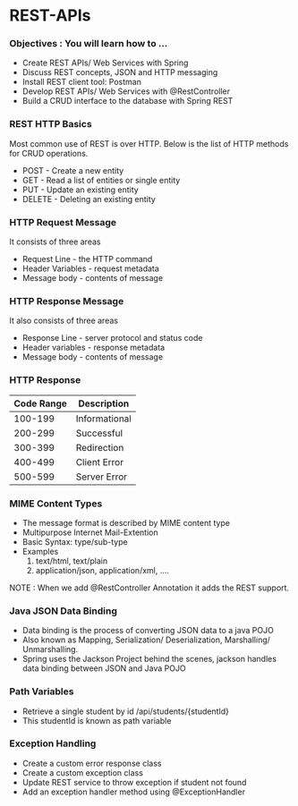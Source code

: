 # REST-APIs

### Objectives : You will learn how to ...

- Create REST APIs/ Web Services with Spring
- Discuss REST concepts, JSON and HTTP messaging
- Install REST client tool: Postman
- Develop REST APIs/ Web Services with @RestController
- Build a CRUD interface to the database with Spring REST

### REST HTTP Basics

Most common use of REST is over HTTP. Below is the list of HTTP methods for CRUD operations.
- POST - Create a new entity
- GET - Read a list of entities or single entity
- PUT - Update an existing entity
- DELETE - Deleting an existing entity

### HTTP Request Message

It consists of three areas
- Request Line - the HTTP command
- Header Variables - request metadata
- Message body - contents of message

### HTTP Response Message

It also consists of three areas
- Response Line - server protocol and status code
- Header variables - response metadata
- Message body - contents of message

### HTTP Response
| Code Range | Description   |
|------------|---------------|
| 100-199    | Informational |
| 200-299    | Successful    |
| 300-399    | Redirection   |
| 400-499    | Client Error  |
| 500-599    | Server Error  |

### MIME Content Types

- The message format is described by MIME content type
- Multipurpose Internet Mail-Extention
- Basic Syntax: type/sub-type
- Examples
    1. text/html, text/plain
    2. application/json, application/xml, ....

NOTE : When we add @RestController Annotation it adds the REST support.

### Java JSON Data Binding

- Data binding is the process of converting JSON data to a java POJO
- Also known as Mapping, Serialization/ Deserialization, Marshalling/ Unmarshalling.
- Spring uses the Jackson Project behind the scenes, jackson handles data binding between JSON and Java POJO

### Path Variables

- Retrieve a single student by id /api/students/{studentId}
- This studentId is known as path variable

### Exception Handling

- Create a custom error response class
- Create a custom exception class
- Update REST service to throw exception if student not found
- Add an exception handler method using @ExceptionHandler



